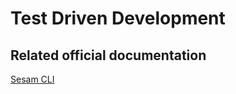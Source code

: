 # Test Driven Development

## Related official documentation
[Sesam CLI](https://github.com/sesam-io/sesam)